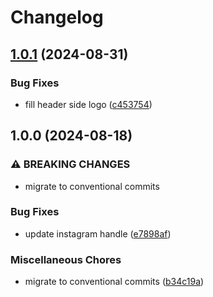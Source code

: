 # Changelog

## [1.0.1](https://github.com/dy0gu/meal-deal/compare/v1.0.0...v1.0.1) (2024-08-31)


### Bug Fixes

* fill header side logo ([c453754](https://github.com/dy0gu/meal-deal/commit/c453754f4e7cd1609c5bae351d98d42c656ebfd2))

## 1.0.0 (2024-08-18)


### ⚠ BREAKING CHANGES

* migrate to conventional commits

### Bug Fixes

* update instagram handle ([e7898af](https://github.com/dy0gu/meal-deal/commit/e7898af6a2579fcd96b1ee074e3b1aff36318542))


### Miscellaneous Chores

* migrate to conventional commits ([b34c19a](https://github.com/dy0gu/meal-deal/commit/b34c19a94f24e2edd14b64b7798d85972b0f10d9))

